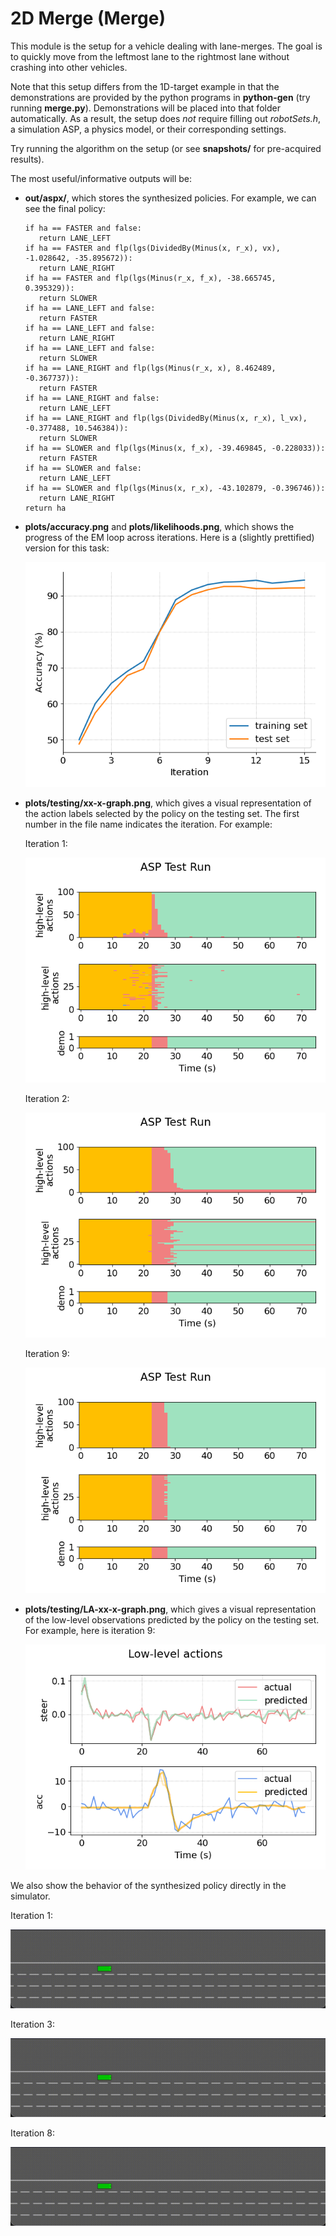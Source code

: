 # 2D Merge (Merge)
This module is the setup for a vehicle dealing with lane-merges. The goal is to quickly move from the leftmost lane to the rightmost lane without crashing into other vehicles.

Note that this setup differs from the 1D-target example in that the demonstrations are provided by the python programs in **python-gen** (try running **merge.py**). Demonstrations will be placed into that folder automatically. 
As a result, the setup does *not* require filling out *robotSets.h*, a simulation ASP, a physics model, or their corresponding settings.

Try running the algorithm on the setup (or see **snapshots/** for pre-acquired results).

The most useful/informative outputs will be:
- **out/aspx/**, which stores the synthesized policies. For example, we can see the final policy:
    ```
   if ha == FASTER and false:
       return LANE_LEFT
   if ha == FASTER and flp(lgs(DividedBy(Minus(x, r_x), vx), -1.028642, -35.895672)):
       return LANE_RIGHT
   if ha == FASTER and flp(lgs(Minus(r_x, f_x), -38.665745, 0.395329)):
       return SLOWER
   if ha == LANE_LEFT and false:
       return FASTER
   if ha == LANE_LEFT and false:
       return LANE_RIGHT
   if ha == LANE_LEFT and false:
       return SLOWER
   if ha == LANE_RIGHT and flp(lgs(Minus(r_x, x), 8.462489, -0.367737)):
       return FASTER
   if ha == LANE_RIGHT and false:
       return LANE_LEFT
   if ha == LANE_RIGHT and flp(lgs(DividedBy(Minus(x, r_x), l_vx), -0.377488, 10.546384)):
       return SLOWER
   if ha == SLOWER and flp(lgs(Minus(x, f_x), -39.469845, -0.228033)):
       return FASTER
   if ha == SLOWER and false:
       return LANE_LEFT
   if ha == SLOWER and flp(lgs(Minus(x, r_x), -43.102879, -0.396746)):
       return LANE_RIGHT
   return ha
    ```

- **plots/accuracy.png** and **plots/likelihoods.png**, which shows the progress of the EM loop across iterations. Here is a (slightly prettified) version for this task:

    ![](../assets/MG_plots/accuracy-alt.png)

- **plots/testing/xx-x-graph.png**, which gives a visual representation of the action labels selected by the policy on the testing set. The first number in the file name indicates the iteration. For example:

    Iteration 1:

    ![](../assets/MG_plots/testing/1-0-graph.png)

    Iteration 2:

    ![](../assets/MG_plots/testing/2-0-graph.png)

    Iteration 9:

    ![](../assets/MG_plots/testing/9-0-graph.png)
    
- **plots/testing/LA-xx-x-graph.png**, which gives a visual representation of the low-level observations predicted by the policy on the testing set. For example, here is iteration 9:

    ![](../assets/MG_plots/testing/LA-9-0-graph.png)

We also show the behavior of the synthesized policy directly in the simulator.

Iteration 1:

![](../assets/MG_plots/asp_1.gif)

Iteration 3:

![](../assets/MG_plots/asp_3.gif)

Iteration 8:

![](../assets/MG_plots/asp_8.gif)